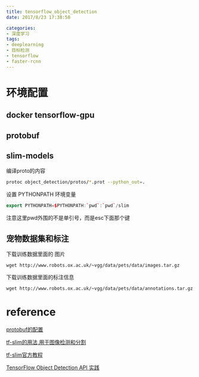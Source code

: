 ```yaml
---
title: tensorflow_object_detection
date: 2017/8/23 17:38:58

categories:
- 深度学习
tags:
- deeplearning
- 目标检测
- tensorflow
- faster-rcnn
---
```





<!--more-->
# 环境配置

## docker  tensorflow-gpu


## protobuf


## slim-models


编译proto的内容

```bash
protoc object_detection/protos/*.prot --python_out=.
```
设置 PYTHONPATH 环境变量

```cpp
export PYTHONPATH=$PYTHONPATH:`pwd`:`pwd`/slim
```
注意这里pwd外围的不是单引号，而是esc下面那个键


## 宠物数据集和标注

下载训练数据里面的 图片
```
wget http://www.robots.ox.ac.uk/~vgg/data/pets/data/images.tar.gz
```
下载训练数据里面的标注信息
```
wget http://www.robots.ox.ac.uk/~vgg/data/pets/data/annotations.tar.gz
```


# reference

[protobuf的配置](http://zhwen.org/?p=909)

[tf-slim的用法,用于图像检测和分割](http://geek.csdn.net/news/detail/126133)

[tf-slim官方教程](https://github.com/tensorflow/models/blob/master/slim/slim_walkthrough.ipynb)

[TensorFlow Object Detection API 实践](https://mp.weixin.qq.com/s?__biz=MzI2MzYwNzUyNg==&mid=2247484024&idx=1&sn=a7ddf704f34d390bd2a64f7651ea4a44&chksm=eab807f1ddcf8ee78c6b28bea6ec7233b7236a9d653dea45859e36ea2c74afe3b350d6f97967&mpshare=1&scene=1&srcid=0822n8yUoxY0I5ITT55mu827&pass_ticket=bpMLj9Sb52k%2FdkdRYGa0rUDxv9zPd7tmsAPy7XAQiBMfzqdlgf06HEq0G62d4Kyz#rd)


[](http://www.10tiao.com/html/511/201707/2652000542/2.html)

